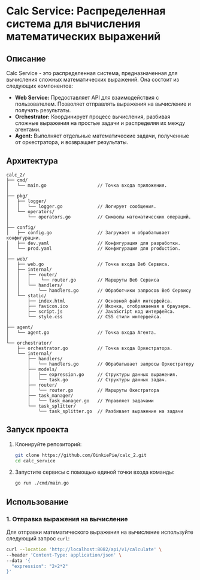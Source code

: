 # Calc Service: Распределенная система для вычисления математических выражений

## Описание

Calc Service - это распределенная система, предназначенная для вычисления сложных математических выражений. Она состоит из следующих компонентов:

*   **Web Service:** Предоставляет API для взаимодействия с пользователем. Позволяет отправлять выражения на вычисление и получать результаты.
*   **Orchestrator:** Координирует процесс вычисления, разбивая сложные выражения на простые задачи и распределяя их между агентами.
*   **Agent:** Выполняет отдельные математические задачи, полученные от оркестратора, и возвращает результаты.

## Архитектура
```
calc_2/
├── cmd/
│   └── main.go                   // Точка входа приложения.
│      
├── pkg/
│   ├── logger/
│   │   └── logger.go             // Логирует сообщения.
│   └── operators/
│       └── operators.go          // Символы математических операций.
│
├── config/
│   ├── config.go                 // Загружает и обрабатывает конфигурации.
│   ├── dev.yaml                  // Конфигурация для разработки.
│   └── prod.yaml                 // Конфигурация для production.
│
├── web/
│   ├── web.go                    // Точка входа Веб Сервиса.
│   ├── internal/
│   │   ├── router/
│   │   │    └── router.go        // Маршруты Веб Сервиса
│   │   └── handlers/
│   │       └── handlers.go       // Обработчики запросов Веб Сервису
│   └── static/
│       ├── index.html            // Основной файл интерфейса.
│       ├── favicon.ico           // Иконка, отображаемая в браузере.
│       ├── script.js             // JavaScript код интерфейса.
│       └── style.css             // CSS стили интерфейса.
│
├── agent/
│   └── agent.go                  // Точка входа Агента. 
│
└── orchestrator/
    ├── orchestrator.go           // Точка входа Оркестратора. 
    └── internal/
        ├── handlers/
        │   └── handlers.go       // Обрабатывает запросы Оркестратору
        ├── models/
        │   ├── expression.go     // Структуры данных выражения.
        │   └── task.go           // Структуры данных задач.
        ├── router/
        │   └── router.go         // Маршруты Окестратора
        ├── task_manager/
        │   └── task_manager.go   // Управляет задачами
        └── task_splitter/
            └── task_splitter.go  // Разбивает выражение на задачи
```
## Запуск проекта

1.  Клонируйте репозиторий:

    ```bash
    git clone https://github.com/OinkiePie/calc_2.git
    cd calc_service
    ```

2.  Запустите сервисы с помощью единой точки входа команды:

    ```bash
    go run ./cmd/main.go
    ```


## Использование

### 1. Отправка выражения на вычисление

Для отправки математического выражения на вычисление используйте следующий запрос `curl`:

```bash
curl --location 'http://localhost:8082/api/v1/calculate' \
--header 'Content-Type: application/json' \
--data '{
  "expression": "2+2*2"
}'